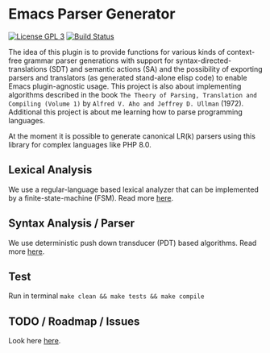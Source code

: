 # Emacs Parser Generator

[![License GPL 3](https://img.shields.io/badge/license-GPL_3-green.svg)](https://www.gnu.org/licenses/gpl-3.0.txt)
[![Build Status](https://travis-ci.org/cjohansson/emacs-parser-generator.svg?branch=master)](https://travis-ci.org/cjohansson/emacs-parser-generator)

The idea of this plugin is to provide functions for various kinds of context-free grammar parser generations with support for syntax-directed-translations (SDT) and semantic actions (SA) and the possibility of exporting parsers and translators (as generated stand-alone elisp code) to enable Emacs plugin-agnostic usage. This project is also about implementing algorithms described in the book `The Theory of Parsing, Translation and Compiling (Volume 1)` by `Alfred V. Aho and Jeffrey D. Ullman` (1972). Additional this project is about me learning how to parse programming languages.

At the moment it is possible to generate canonical LR(k) parsers using this library for complex languages like PHP 8.0.

## Lexical Analysis

We use a regular-language based lexical analyzer that can be implemented by a finite-state-machine (FSM). Read more [here](docs/Lexical-Analysis.md).

## Syntax Analysis / Parser

We use deterministic push down transducer (PDT) based algorithms. Read more [here](docs/Syntax-Analysis.md).

## Test

Run in terminal `make clean && make tests && make compile`

## TODO / Roadmap / Issues

Look here [here](TODO.md).

